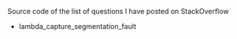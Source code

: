 Source code of the list of questions I have posted on StackOverflow

- lambda_capture_segmentation_fault
